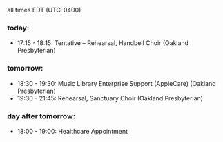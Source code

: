 all times EDT (UTC-0400)

### today:

* 17:15 - 18:15: Tentative – Rehearsal, Handbell Choir (Oakland Presbyterian)

### tomorrow:

* 18:30 - 19:30: Music Library Enterprise Support (AppleCare) (Oakland Presbyterian)
* 19:30 - 21:45: Rehearsal, Sanctuary Choir (Oakland Presbyterian)

### day after tomorrow:

* 18:00 - 19:00: Healthcare Appointment 
